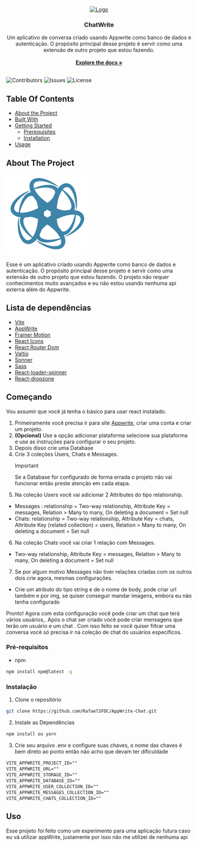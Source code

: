 <br/>
<p align="center">
  <a href="https://github.com/RafaelSFDC/AppWrite-Chat">
    <img src="images/logo.svg" alt="Logo" width="80" height="80">
  </a>

  <h3 align="center">ChatWrite</h3>

  <p align="center">
    Um aplicativo de conversa criado usando Appwrite como banco de dados e autenticação. O propósito principal desse projeto é servir como uma extensão de outro projeto que estou fazendo.
    <br/>
    <br/>
    <a href="https://github.com/RafaelSFDC/AppWrite-Chat"><strong>Explore the docs »</strong></a>
    <br/>
    <br/>
    <!-- <a href="https://github.com/RafaelSFDC/AppWrite-Chat">View Demo</a>
    .
    <a href="https://github.com/RafaelSFDC/AppWrite-Chat/issues">Report Bug</a>
    .
    <a href="https://github.com/RafaelSFDC/AppWrite-Chat/issues">Request Feature</a> -->
  </p>
</p>

![Contributors](https://img.shields.io/github/contributors/RafaelSFDC/AppWrite-Chat?color=dark-green) ![Issues](https://img.shields.io/github/issues/RafaelSFDC/AppWrite-Chat) ![License](https://img.shields.io/github/license/RafaelSFDC/AppWrite-Chat)

## Table Of Contents

- [About the Project](#about-the-project)
- [Built With](#built-with)
- [Getting Started](#getting-started)
  - [Prerequisites](#prerequisites)
  - [Installation](#installation)
- [Usage](#usage)

## About The Project

![Screen Shot](public/images/logo.svg)

Esse é um aplicativo criado usando Appwrite como banco de dados e autenticação. O propósito principal desse projeto é servir como uma extensão de outro projeto que estou fazendo. O projeto não requer conhecimentos muito avançados e eu não estou usando nenhuma api externa além do Appwrite.

## Lista de dependências

- [Vite](https://vitejs.dev/)
- [AppWrite](https://appwrite.io/)
- [Framer Motion](https://www.framer.com/motion/)
- [React Icons](https://react-icons.github.io/react-icons/)
- [React Router Dom](https://reactrouter.com/en/main)
- [Valtio](https://valtio.pmnd.rs/)
- [Sonner](https://sonner.emilkowal.ski/)
- [Sass](https://sass-lang.com/)
- [React-loader-spinner](https://mhnpd.github.io/react-loader-spinner/)
- [React-dropzone](https://www.npmjs.com/package/react-dropzone)

## Começando

Vou assumir que você já tenha o básico para usar react instalado.

1. Primeiramente você precisa ir para site [Appwrite](https://www.framer.com/motion/), criar uma conta e criar um projeto.
2. **(Opcional)** Use a opção adicionar plataforma selecione sua plataforma e use as instruções para configurar o seu projeto.
3. Depois disso crie uma Database
4. Crie 3 coleções Users, Chats e Messages.
   > [!IMPORTANT]  
   > Se a Database for configurado de forma errada o projeto não vai funcionar então preste atenção em cada etapa.
5. Na coleção Users você vai adicionar 2 Attributes do tipo relationship.

- Messages : relationship = Two-way relationship, Attribute Key = messages, Relation > Many to many, On deleting a document = Set null
- Chats: relationship = Two-way relationship, Attribute Key = chats, Attribute Key (related collection) = users, Relation > Many to many, On deleting a document = Set null

6. Na coleção Chats você vai criar 1 relação com Messages.

- Two-way relationship, Attribute Key = messages, Relation > Many to many, On deleting a document = Set null

7. Se por algum motivo Messages não tiver relações criadas com os outros dois crie agora, mesmas configurações.

- Crie um atributo do tipo string e de o nome de body, pode criar url também e por img, se quiser conseguir mandar imagens, embora eu não tenha configurado

Pronto! Agora com esta configuração você pode criar um chat que terá vários usuários,. Após o chat ser criado você pode criar mensagens que terão um usuário e um chat . Com isso feito se você quiser filtrar uma conversa você só precisa ir na coleção de chat do usuários específicos.

### Pré-requisitos

- npm

```sh
npm install npm@latest -g
```

### Instalação

1. Clone o repositório

```sh
git clone https://github.com/RafaelSFDC/AppWrite-Chat.git
```

2. Instale as Dependências

```sh
npm install ou yarn
```

3. Crie seu arquivo .env e configure suas chaves, o nome das chaves é bem direto ao ponto então não acho que devam ter dificuldade

```JS
VITE_APPWRITE_PROJECT_ID=""
VITE_APPWRITE_URL=""
VITE_APPWRITE_STORAGE_ID=""
VITE_APPWRITE_DATABASE_ID=""
VITE_APPWRITE_USER_COLLECTION_ID=""
VITE_APPWRITE_MESSAGES_COLLECTION_ID=""
VITE_APPWRITE_CHATS_COLLECTION_ID=""

```

## Uso

Esse projeto foi feito como um experimento para uma aplicação futura caso eu vá utilizar appWrite, justamente por isso não me utilizei de nenhuma api
